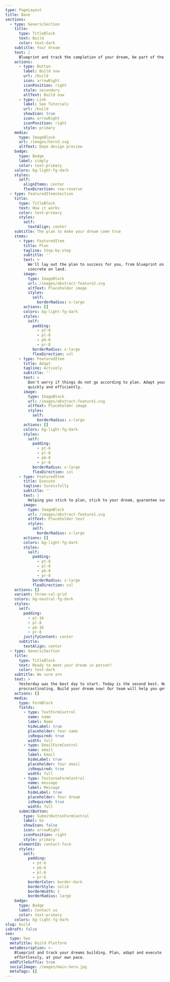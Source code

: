 ```yaml
---
type: PageLayout
title: Base
sections:
  - type: GenericSection
    title:
      type: TitleBlock
      text: Build
      color: text-dark
    subtitle: Your dream
    text: |
      Blueprint and track the completion of your dream, be part of the journey.
    actions:
      - type: Button
        label: Build now
        url: /build
        icon: arrowRight
        iconPosition: right
        style: secondary
        altText: Build now
      - type: Link
        label: See Tutorials
        url: /build
        showIcon: true
        icon: arrowRight
        iconPosition: right
        style: primary
    media:
      type: ImageBlock
      url: /images/hero3.svg
      altText: Dope design preview
    badge:
      type: Badge
      label: simply
      color: text-primary
    colors: bg-light-fg-dark
    styles:
      self:
        alignItems: center
        flexDirection: row-reverse
  - type: FeaturedItemsSection
    title:
      type: TitleBlock
      text: How it works
      color: text-primary
      styles:
        self:
          textAlign: center
    subtitle: The plan to make your dream come true
    items:
      - type: FeaturedItem
        title: Plan
        tagline: Step-by-step
        subtitle: ''
        text: >
          We'll lay out the plan to success for you, from blueprint on paper, to
          concrete on land.
        image:
          type: ImageBlock
          url: /images/abstract-feature2.svg
          altText: Placeholder image
          styles:
            self:
              borderRadius: x-large
        actions: []
        colors: bg-light-fg-dark
        styles:
          self:
            padding:
              - pt-8
              - pl-8
              - pb-8
              - pr-8
            borderRadius: x-large
            flexDirection: col
      - type: FeaturedItem
        title: Adapt
        tagline: Actively
        subtitle: ''
        text: >
          Don't worry if things do not go according to plan. Adapt your plan
          quickly and efficiently.
        image:
          type: ImageBlock
          url: /images/abstract-feature1.svg
          altText: Placeholder image
          styles:
            self:
              borderRadius: x-large
        actions: []
        colors: bg-light-fg-dark
        styles:
          self:
            padding:
              - pt-8
              - pl-8
              - pb-8
              - pr-8
            borderRadius: x-large
            flexDirection: col
      - type: FeaturedItem
        title: Execute
        tagline: Sucessfully
        subtitle: ''
        text: |
          Helping you stick to plan, stick to your dream, guarantee success.
        image:
          type: ImageBlock
          url: /images/abstract-feature1.svg
          altText: Placeholder text
          styles:
            self:
              borderRadius: x-large
        actions: []
        colors: bg-light-fg-dark
        styles:
          self:
            padding:
              - pt-8
              - pl-8
              - pb-8
              - pr-8
            borderRadius: x-large
            flexDirection: col
    actions: []
    variant: three-col-grid
    colors: bg-neutral-fg-dark
    styles:
      self:
        padding:
          - pt-16
          - pl-8
          - pb-16
          - pr-8
        justifyContent: center
      subtitle:
        textAlign: center
  - type: GenericSection
    title:
      type: TitleBlock
      text: Ready to meet your dream in person?
      color: text-dark
    subtitle: We sure are
    text: >
      Yesterday was the best day to start. Today is the second best. No more
      procrastinating. Build your dream now! Our team will help you get started!
    actions: []
    media:
      type: FormBlock
      fields:
        - type: TextFormControl
          name: name
          label: Name
          hideLabel: true
          placeholder: Your name
          isRequired: true
          width: full
        - type: EmailFormControl
          name: email
          label: Email
          hideLabel: true
          placeholder: Your email
          isRequired: true
          width: full
        - type: TextareaFormControl
          name: message
          label: Message
          hideLabel: true
          placeholder: Your dream
          isRequired: true
          width: full
      submitButton:
        type: SubmitButtonFormControl
        label: Go
        showIcon: false
        icon: arrowRight
        iconPosition: right
        style: primary
      elementId: contact-form
      styles:
        self:
          padding:
            - pt-6
            - pb-6
            - pl-6
            - pr-6
          borderColor: border-dark
          borderStyle: solid
          borderWidth: 1
          borderRadius: large
    badge:
      type: Badge
      label: Contact us
      color: text-primary
    colors: bg-light-fg-dark
slug: build
isDraft: false
seo:
  type: Seo
  metaTitle: Build Platform
  metaDescription: >-
    Blueprint and track your dreams building. Plan, adapt and execute
    effortlessly, at your own pace.
  addTitleSuffix: true
  socialImage: /images/main-hero.jpg
  metaTags: []
---
```

